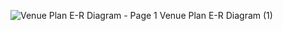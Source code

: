 ![Venue Plan E-R Diagram - Page 1 Venue Plan E-R Diagram (1)](https://github.com/user-attachments/assets/abf32484-0263-4974-94aa-b82d0741e6bf)
